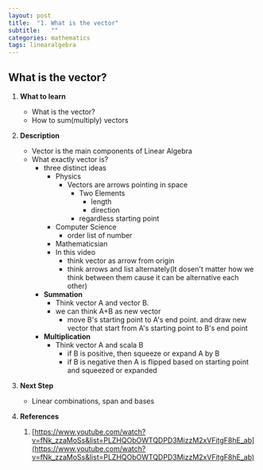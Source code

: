```yaml
---
layout: post
title:  "1. What is the vector"
subtitle:   ""
categories: mathematics
tags: linearalgebra
---
```


## What is the vector?
1. **What to learn** 
    - What is the vector?
    - How to sum(multiply) vectors
2. **Description**
    - Vector is the main components of Linear Algebra
    - What exactly vector is?
        - three distinct ideas
            - Physics
                - Vectors are arrows pointing in space
                    - Two Elements
                        - length
                        - direction
                    - regardless starting point
            - Computer Science
                - order list of number
            - Mathematicsian
            - In this video
                - think vector as arrow from origin
                - think arrows and list alternately(It dosen't matter how we think between them cause it can be alternative each other)
        - **Summation**
            - Think vector A and vector B.
            - we can think A+B as new vector
                - move B's starting point to A's end point. and draw new vector that start from A's starting point to B's end point
        - **Multiplication**
            - Think vector A and scala B
                - if B is positive, then squeeze or expand A by B
                - if B is negative then A is flipped based on starting point and squeezed or expanded
3. **Next Step**
    - Linear combinations, span and bases

4. **References**
    1. [https://www.youtube.com/watch?v=fNk_zzaMoSs&list=PLZHQObOWTQDPD3MizzM2xVFitgF8hE_ab](https://www.youtube.com/watch?v=fNk_zzaMoSs&list=PLZHQObOWTQDPD3MizzM2xVFitgF8hE_ab)
